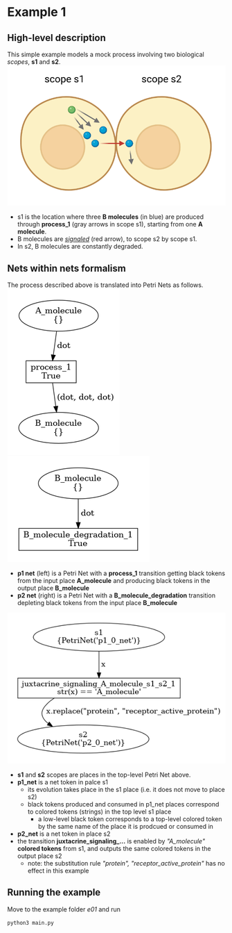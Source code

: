 # Example 1
## High-level description
This simple example models a mock process involving two biological *scopes*, **s1** and **s2**.  
![Scope s1 produces 3 B molecules from 1 A molecule and signals B to scope s2; scope s2 degrades B molecules.](e1_drawing.png "Example 1 process illustration")   
* s1 is the location where three **B molecules** (in blue) are produced through **process_1** (gray arrows in scope s1), 
  starting from one **A molecule**.
* B molecules are [*signaled*](https://en.wikipedia.org/wiki/Juxtacrine_signalling) (red arrow), to scope s2 by scope s1.
* In s2, B molecules are constantly degraded.

## Nets within nets formalism
The process described above is translated into Petri Nets as follows.  
![process_1](topology/E01_p1_0_net.png) ![process_2](topology/E01_p2_0_net.png) 
* **p1 net** (left) is a Petri Net with a **process_1** transition getting black tokens from the input place **A_molecule**
and producing black tokens in the output place **B_molecule**
* **p2 net** (right) is a Petri Net with a **B_molecule_degradation** transition depleting black tokens from the input 
place **B_molecule**

![](topology/E01_e01_net.png)  
* **s1** and **s2** scopes are places in the top-level Petri Net above.
* **p1_net** is a net token in palce s1
  * its evolution takes place in the s1 place (i.e. it does not move to place s2)
  * black tokens produced and consumed in p1_net places correspond to colored tokens (strings) in the top level s1 place
    * a low-level black token corresponds to a top-level colored token by the same name of the place it is prodcued or 
    consumed in
* **p2_net** is a net token in place s2
* the transition **juxtacrine_signaling_...** is enabled by *"A_molecule"* **colored tokens** from s1, and outputs the 
same colored tokens in the output place s2
  * note: the substitution rule *"protein", "receptor_active_protein"* has no effect in this example

## Running the example
Move to the example folder *e01* and run
```python
python3 main.py
```
